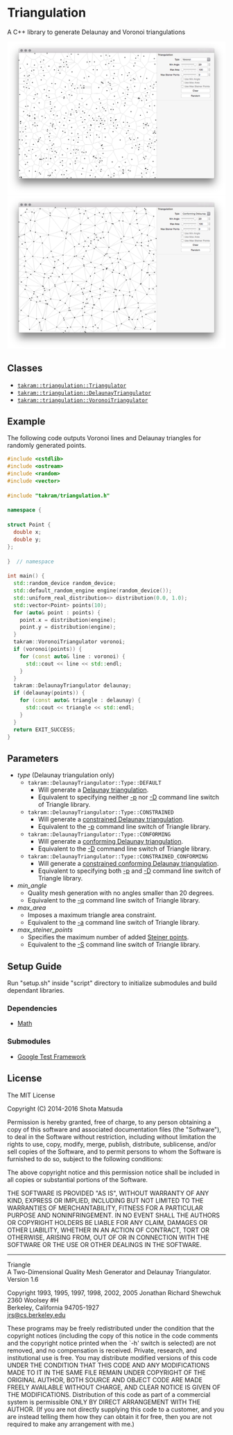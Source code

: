 Triangulation
=============

A C++ library to generate Delaunay and Voronoi triangulations

![](other/voronoi.png)
![](other/conforming_delaynay.png)

## Classes

- [`takram::triangulation::Triangulator`](src/takram/triangulation/triangulator.h)
- [`takram::triangulation::DelaunayTriangulator`](src/takram/triangulation/delaunay_triangulator.h)
- [`takram::triangulation::VoronoiTriangulator`](src/takram/triangulation/voronoi_triangulator.h)

## Example

The following code outputs Voronoi lines and Delaunay triangles for randomly generated points.

```cc
#include <cstdlib>
#include <ostream>
#include <random>
#include <vector>

#include "takram/triangulation.h"

namespace {

struct Point {
  double x;
  double y;
};

}  // namespace

int main() {
  std::random_device random_device;
  std::default_random_engine engine(random_device());
  std::uniform_real_distribution<> distribution(0.0, 1.0);
  std::vector<Point> points(10);
  for (auto& point : points) {
    point.x = distribution(engine);
    point.y = distribution(engine);
  }
  takram::VoronoiTriangulator voronoi;
  if (voronoi(points)) {
    for (const auto& line : voronoi) {
      std::cout << line << std::endl;
    }
  }
  takram::DelaunayTriangulator delaunay;
  if (delaunay(points)) {
    for (const auto& triangle : delaunay) {
      std::cout << triangle << std::endl;
    }
  }
  return EXIT_SUCCESS;
}
```

## Parameters

- *type* (Delaunay triangulation only)
    - `takram::DelaunayTriangulator::Type::DEFAULT`
        - Will generate a [Delaunay triangulation](http://www.cs.cmu.edu/~quake/triangle.defs.html#dt).
        - Equivalent to specifying neither [-p](http://www.cs.cmu.edu/~quake/triangle.p.html) nor [-D](http://www.cs.cmu.edu/~quake/triangle.switch.html) command line switch of Triangle library.
    - `takram::DelaunayTriangulator::Type::CONSTRAINED`
        - Will generate a [constrained Delaunay triangulation](http://www.cs.cmu.edu/~quake/triangle.defs.html#cdt).
        - Equivalent to the [-p](http://www.cs.cmu.edu/~quake/triangle.p.html) command line switch of Triangle library.
    - `takram::DelaunayTriangulator::Type::CONFORMING`
        - Will generate a [conforming Delaunay triangulation](http://www.cs.cmu.edu/~quake/triangle.defs.html#conform).
        - Equivalent to the [-D](http://www.cs.cmu.edu/~quake/triangle.switch.html) command line switch of Triangle library.
    - `takram::DelaunayTriangulator::Type::CONSTRAINED_CONFORMING`
        - Will generate a [constrained conforming Delaunay triangulation](http://www.cs.cmu.edu/~quake/triangle.defs.html#ccdt).
        - Equivalent to specifying both [-p](http://www.cs.cmu.edu/~quake/triangle.p.html) and [-D](http://www.cs.cmu.edu/~quake/triangle.switch.html) command line switch of Triangle library.
- *min_angle*
    - Quality mesh generation with no angles smaller than 20 degrees.
    - Equivalent to the [-q](http://www.cs.cmu.edu/~quake/triangle.q.html) command line switch of Triangle library.
- *max_area*
    - Imposes a maximum triangle area constraint.
    - Equivalent to the [-a](http://www.cs.cmu.edu/~quake/triangle.a.html) command line switch of Triangle library.
- *max_steiner_points*
    - Specifies the maximum number of added [Steiner points](http://www.cs.cmu.edu/~quake/triangle.defs.html#steiner).
    - Equivalent to the [-S](http://www.cs.cmu.edu/~quake/triangle.S.html) command line switch of Triangle library.

## Setup Guide

Run "setup.sh" inside "script" directory to initialize submodules and build dependant libraries.

### Dependencies

- [Math](https://github.com/takram-design-engineering/takram-math)

### Submodules

- [Google Test Framework](https://github.com/google/googletest)

## License

The MIT License

Copyright (C) 2014-2016 Shota Matsuda

Permission is hereby granted, free of charge, to any person obtaining a copy
of this software and associated documentation files (the "Software"), to deal
in the Software without restriction, including without limitation the rights
to use, copy, modify, merge, publish, distribute, sublicense, and/or sell
copies of the Software, and to permit persons to whom the Software is
furnished to do so, subject to the following conditions:

The above copyright notice and this permission notice shall be included in
all copies or substantial portions of the Software.

THE SOFTWARE IS PROVIDED "AS IS", WITHOUT WARRANTY OF ANY KIND, EXPRESS OR
IMPLIED, INCLUDING BUT NOT LIMITED TO THE WARRANTIES OF MERCHANTABILITY,
FITNESS FOR A PARTICULAR PURPOSE AND NONINFRINGEMENT. IN NO EVENT SHALL THE
AUTHORS OR COPYRIGHT HOLDERS BE LIABLE FOR ANY CLAIM, DAMAGES OR OTHER
LIABILITY, WHETHER IN AN ACTION OF CONTRACT, TORT OR OTHERWISE, ARISING FROM,
OUT OF OR IN CONNECTION WITH THE SOFTWARE OR THE USE OR OTHER DEALINGS IN
THE SOFTWARE.

---

Triangle<br>
A Two-Dimensional Quality Mesh Generator and Delaunay Triangulator.<br>
Version 1.6

Copyright 1993, 1995, 1997, 1998, 2002, 2005 Jonathan Richard Shewchuk<br>
2360 Woolsey #H<br>
Berkeley, California  94705-1927<br>
jrs@cs.berkeley.edu

These programs may be freely redistributed under the condition that the
copyright notices (including the copy of this notice in the code comments
and the copyright notice printed when the `-h' switch is selected) are
not removed, and no compensation is received. Private, research, and
institutional use is free. You may distribute modified versions of this
code UNDER THE CONDITION THAT THIS CODE AND ANY MODIFICATIONS MADE TO IT
IN THE SAME FILE REMAIN UNDER COPYRIGHT OF THE ORIGINAL AUTHOR, BOTH
SOURCE AND OBJECT CODE ARE MADE FREELY AVAILABLE WITHOUT CHARGE, AND
CLEAR NOTICE IS GIVEN OF THE MODIFICATIONS. Distribution of this code as
part of a commercial system is permissible ONLY BY DIRECT ARRANGEMENT
WITH THE AUTHOR. (If you are not directly supplying this code to a
customer, and you are instead telling them how they can obtain it for
free, then you are not required to make any arrangement with me.)
